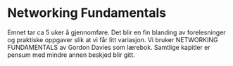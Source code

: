 # Networking Fundamentals
Emnet tar ca 5 uker å gjennomføre.  Det blir en fin blanding av forelesninger og praktiske oppgaver slik at vi får litt variasjon.  Vi bruker NETWORKING FUNDAMENTALS av Gordon Davies som lærebok.  Samtlige kapitler er pensum med mindre annen beskjed blir gitt.
